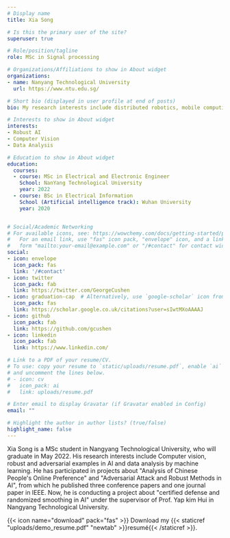 ```yaml
---
# Display name
title: Xia Song

# Is this the primary user of the site?
superuser: true

# Role/position/tagline
role: MSc in Signal processing

# Organizations/Affiliations to show in About widget
organizations:
- name: Nanyang Technological University
  url: https://www.ntu.edu.sg/

# Short bio (displayed in user profile at end of posts)
bio: My research interests include distributed robotics, mobile computing and programmable matter.

# Interests to show in About widget
interests:
- Robust AI
- Computer Vision
- Data Analysis

# Education to show in About widget
education:
  courses:
  - course: MSc in Electrical and Electronic Engineer
    School: NanYang Technological University
    year: 2022
  - course: BSc in Electrical Information
    School (Artificial intelligence track): Wuhan University
    year: 2020


# Social/Academic Networking
# For available icons, see: https://wowchemy.com/docs/getting-started/page-builder/#icons
#   For an email link, use "fas" icon pack, "envelope" icon, and a link in the
#   form "mailto:your-email@example.com" or "/#contact" for contact widget.
social:
- icon: envelope
  icon_pack: fas
  link: '/#contact'
- icon: twitter
  icon_pack: fab
  link: https://twitter.com/GeorgeCushen
- icon: graduation-cap  # Alternatively, use `google-scholar` icon from `ai` icon pack
  icon_pack: fas
  link: https://scholar.google.co.uk/citations?user=sIwtMXoAAAAJ
- icon: github
  icon_pack: fab
  link: https://github.com/gcushen
- icon: linkedin
  icon_pack: fab
  link: https://www.linkedin.com/

# Link to a PDF of your resume/CV.
# To use: copy your resume to `static/uploads/resume.pdf`, enable `ai` icons in `params.toml`, 
# and uncomment the lines below.
# - icon: cv
#   icon_pack: ai
#   link: uploads/resume.pdf

# Enter email to display Gravatar (if Gravatar enabled in Config)
email: ""

# Highlight the author in author lists? (true/false)
highlight_name: false
---
```


Xia Song is a MSc student in Nangyang Technological University, who will graduate in May 2022. His research interests include Computer vision, robust and adversarial examples in AI and data analysis by machine learning. He has participated in projects about "Analysis of Chinese People's Online Preference" and "Adversarial Attack and Robust Methods in AI", from which he published three conference papers and one journal paper in IEEE. Now, he is conducting a project about "certified defense and randomized smoothing in AI" under the supervisor of Prof. Yap kim Hui in Nangyang Technological University. 

{{< icon name="download" pack="fas" >}} Download my {{< staticref "uploads/demo_resume.pdf" "newtab" >}}resumé{{< /staticref >}}.
